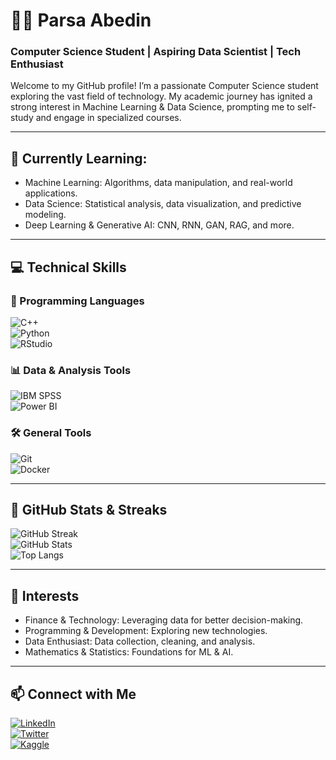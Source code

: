 # 👨‍💻 Parsa Abedin  
### Computer Science Student | Aspiring Data Scientist | Tech Enthusiast  

Welcome to my GitHub profile! I’m a passionate Computer Science student exploring the vast field of technology. My academic journey has ignited a strong interest in Machine Learning & Data Science, prompting me to self-study and engage in specialized courses.  

---

## 🌱 Currently Learning:  
- Machine Learning: Algorithms, data manipulation, and real-world applications.  
- Data Science: Statistical analysis, data visualization, and predictive modeling.  
- Deep Learning & Generative AI: CNN, RNN, GAN, RAG, and more.  

---

## 💻 Technical Skills  

### 🚀 Programming Languages  
![C++](https://img.shields.io/badge/C%2B%2B-00599C?style=flat&logo=c%2B%2B&logoColor=white)  
![Python](https://img.shields.io/badge/Python-3776AB?style=flat&logo=python&logoColor=white)  
![RStudio](https://img.shields.io/badge/RStudio-276DC3?style=flat&logo=rstudio&logoColor=white)  

### 📊 Data & Analysis Tools  
![IBM SPSS](https://img.shields.io/badge/SPSS-002F86?style=flat&logo=ibm&logoColor=white)  
![Power BI](https://img.shields.io/badge/Power%20BI-F2C811?style=flat&logo=powerbi&logoColor=black)  

### 🛠️ General Tools  
![Git](https://img.shields.io/badge/Git-F05032?style=flat&logo=git&logoColor=white)  
![Docker](https://img.shields.io/badge/Docker-2496ED?style=flat&logo=docker&logoColor=white)  

---

## 🚀 GitHub Stats & Streaks  
![GitHub Streak](https://streak-stats.demolab.com?user=ParsaAb13&theme=tokyonight)  
![GitHub Stats](https://github-readme-stats.vercel.app/api?username=ParsaAb13&show_icons=true&theme=tokyonight)  
![Top Langs](https://github-readme-stats.vercel.app/api/top-langs/?username=ParsaAb13&layout=compact&theme=tokyonight)  

---

## 🤔 Interests  
- Finance & Technology: Leveraging data for better decision-making.  
- Programming & Development: Exploring new technologies.  
- Data Enthusiast: Data collection, cleaning, and analysis.  
- Mathematics & Statistics: Foundations for ML & AI.  

---

## 📫 Connect with Me  
[![LinkedIn](https://img.shields.io/badge/LinkedIn-0A66C2?style=flat&logo=linkedin&logoColor=white)](https://www.linkedin.com/in/parsaabedin)  
[![Twitter](https://img.shields.io/badge/Twitter-1DA1F2?style=flat&logo=twitter&logoColor=white)](https://x.com/AbedinParsaa)  
[![Kaggle](https://img.shields.io/badge/Kaggle-20BEFF?style=flat&logo=kaggle&logoColor=white)](https://www.kaggle.com/parsaabedin)
